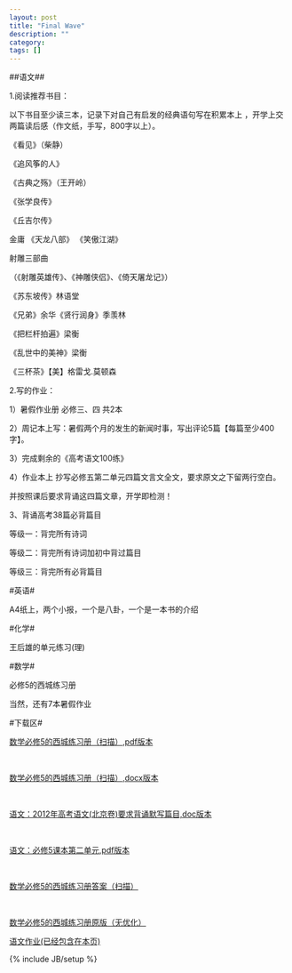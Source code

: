 ```yaml
---
layout: post
title: "Final Wave"
description: ""
category: 
tags: []
---
```


##语文##

1.阅读推荐书目：

以下书目至少读三本，记录下对自己有启发的经典语句写在积累本上 ，开学上交两篇读后感（作文纸，手写，800字以上）。

《看见》（柴静）

《追风筝的人》

《古典之殇》（王开岭）

《张学良传》 

《丘吉尔传》

金庸 《天龙八部》 《笑傲江湖》

射雕三部曲

（《射雕英雄传》、《神雕侠侣》、《倚天屠龙记》）

《苏东坡传》林语堂

《兄弟》余华《贤行润身》季羡林

《把栏杆拍遍》梁衡

《乱世中的美神》梁衡

《三杯茶》【美】格雷戈.莫顿森

2.写的作业：

1）暑假作业册 必修三、四 共2本

2）周记本上写：暑假两个月的发生的新闻时事，写出评论5篇【每篇至少400字】。

3）完成剩余的《高考语文100练》

4）作业本上 抄写必修五第二单元四篇文言文全文，要求原文之下留两行空白。

并按照课后要求背诵这四篇文章，开学即检测！

3、背诵高考38篇必背篇目

等级一：背完所有诗词

等级二：背完所有诗词加初中背过篇目

等级三：背完所有必背篇目

#英语#

A4纸上，两个小报，一个是八卦，一个是一本书的介绍

#化学#

王后雄的单元练习(理)

#数学#

必修5的西城练习册


当然，还有7本暑假作业

#下载区#

<a class="btn btn-large btn-primary" type="button" href="/file/xicheng.pdf">数学必修5的西城练习册（扫描）,pdf版本</a>

<br />

<a class="btn" type="button" href="/file/xicheng.docx">数学必修5的西城练习册（扫描）,docx版本</a>

<br />

<a class="btn btn-large btn-primary" type="button" href="/file/gaokao2012recite.doc">语文：2012年高考语文(北京卷)要求背诵默写篇目,doc版本</a>

<br />

<a class="btn btn-large btn-primary" type="button" href="/file/yuwenbixiu5.pdf">语文：必修5课本第二单元,pdf版本</a>

<br />

<a class="btn btn-large btn-primary" type="button" href="/file/xicheng.7z">数学必修5的西城练习册答案（扫描）</a>

<br />

<a class="btn btn-link" type="button" href="http://sdrv.ms/15zObUn">数学必修5的西城练习册原版（无优化）</a>

<a class="btn btn-link" type="button" href="/file/2013yuwen.doc">语文作业(已经包含在本页)</a>



{% include JB/setup %}

